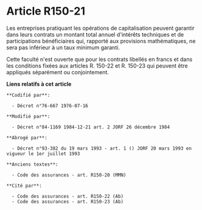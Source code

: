 # Article R150-21

Les entreprises pratiquant les opérations de capitalisation peuvent garantir dans leurs contrats un montant total annuel
d'intérêts techniques et de participations bénéficiaires qui, rapporté aux provisions mathématiques, ne sera pas inférieur à
un taux minimum garanti.

Cette faculté n'est ouverte que pour les contrats libellés en francs et dans les conditions fixées aux articles R. 150-22 et
R. 150-23 qui peuvent être appliqués séparément ou conjointement.

**Liens relatifs à cet article**

	**Codifié par**:

	  - Décret n°76-667 1976-07-16

	**Modifié par**:

	  - Décret n°84-1169 1984-12-21 art. 2 JORF 26 décembre 1984

	**Abrogé par**:

	  - Décret n°93-382 du 19 mars 1993 - art. 1 () JORF 20 mars 1993 en vigueur le 1er juillet 1993

	**Anciens textes**:

	  - Code des assurances - art. R150-20 (MMN)

	**Cité par**:

	  - Code des assurances - art. R150-22 (Ab)
	  - Code des assurances - art. R150-23 (Ab)
